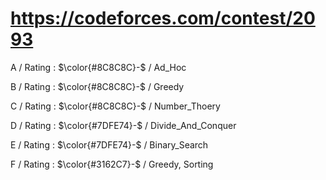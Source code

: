 # https://codeforces.com/contest/2093

A / Rating : $\color{#8C8C8C}-$ / Ad_Hoc

B / Rating : $\color{#8C8C8C}-$ / Greedy

C / Rating : $\color{#8C8C8C}-$ / Number_Thoery

D / Rating : $\color{#7DFE74}-$ / Divide_And_Conquer

E / Rating : $\color{#7DFE74}-$ / Binary_Search

F / Rating : $\color{#3162C7}-$ / Greedy, Sorting

